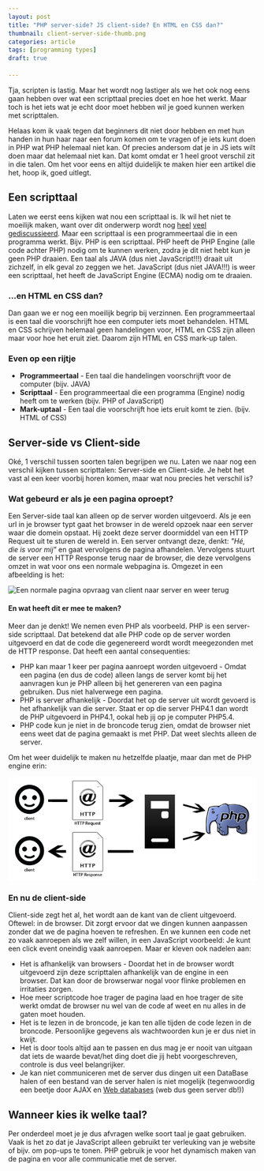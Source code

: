```yaml
---
layout: post
title: "PHP server-side? JS client-side? En HTML en CSS dan?"
thumbnail: client-server-side-thumb.png
categories: article
tags: [programming types]
draft: true

---
```

Tja, scripten is lastig. Maar het wordt nog lastiger als we het ook nog
eens gaan hebben over wat een scripttaal precies doet en hoe het werkt. Maar
toch is het iets wat je echt door moet hebben wil je goed kunnen werken met
scripttalen.

Helaas kom ik vaak tegen dat beginners dit niet door hebben en met hun handen
in hun haar naar een forum komen om te vragen of je iets kunt doen in PHP wat
PHP helemaal niet kan. Of precies andersom dat je in JS iets wilt doen maar dat
helemaal niet kan. Dat komt omdat er 1 heel groot verschil zit in die talen. Om
het voor eens en altijd duidelijk te maken hier een artikel die het, hoop ik,
goed uitlegt.

## Een scripttaal

Laten we eerst eens kijken wat nou een scripttaal is. Ik wil het niet te
moeilijk maken, want over dit onderwerp wordt nog
[heel](http://www.bautforum.com/showthread.php/93514-Scripting-vs-coding-vs-programming)
[veel](http://www.killersites.com/blog/2005/scripting-vs-programming-is-there-a-difference/)
[gediscussieerd](http://www.naelshawwa.com/scripting-coding-programming/).
Maar een scripttaal is een programmeertaal die in een programma werkt. Bijv.
PHP is een scripttaal. PHP heeft de PHP Engine (alle code achter PHP) nodig om
te kunnen werken, zodra je dit niet hebt kun je geen PHP draaien. Een taal als
JAVA (dus niet JavaScript!!!) draait uit zichzelf, in elk geval zo zeggen we
het. JavaScript (dus niet JAVA!!!) is weer een scripttaal, het heeft de JavaScript
Engine (ECMA) nodig om te draaien.

### ...en HTML en CSS dan?

Dan gaan we er nog een moeilijk begrip bij verzinnen. Een programmeertaal is
een taal die voorschrijft hoe een computer iets moet behandelen. HTML en CSS
schrijven helemaal geen handelingen voor, HTML en CSS zijn alleen maar voor
hoe het eruit ziet. Daarom zijn HTML en CSS mark-up talen.

### Even op een rijtje

 - **Programmeertaal** - Een taal die handelingen voorschrijft voor de
   computer (bijv. JAVA)
 - **Scripttaal** - Een programmeertaal die een programma (Engine) nodig heeft
   om te werken (bijv. PHP of JavaScript)
 - **Mark-uptaal** - Een taal die voorschrijft hoe iets eruit komt te zien.
   (bijv. HTML of CSS)

## Server-side vs Client-side

Oké, 1 verschil tussen soorten talen begrijpen we nu. Laten we naar nog een
verschil kijken tussen scripttalen: Server-side en Client-side. Je hebt het
vast al een keer voorbij horen komen, maar wat nou precies het verschil is?

### Wat gebeurd er als je een pagina oproept?

Een Server-side taal kan alleen op de server worden uitgevoerd. Als je een url
in je browser typt gaat het browser in de wereld opzoek naar een server waar
die domein opstaat. Hij zoekt deze server doormiddel van een HTTP Request uit
te sturen de wereld in. Een server ontvangt deze, denkt: *"Hé, die is voor mij"*
en gaat vervolgens de pagina afhandelen. Vervolgens stuurt de server een HTTP
Response terug naar de browser, die deze vervolgens omzet in wat voor ons een
normale webpagina is. Omgezet in een afbeelding is het:

![Een normale pagina opvraag van client naar server en weer terug](/img/2012/05/http-protocol.png)

#### En wat heeft dit er mee te maken?

Meer dan je denkt! We nemen even PHP als voorbeeld. PHP is een server-side
scripttaal. Dat betekend dat alle PHP code op de server worden uitgevoerd en
dat de code die gegenereerd wordt wordt meegezonden met de HTTP response. Dat
heeft een aantal consequenties:

 - PHP kan maar 1 keer per pagina aanroept worden uitgevoerd - Omdat een
   pagina (en dus de code) alleen langs de server komt bij het aanvragen kun
   je PHP alleen bij het genereren van een pagina gebruiken. Dus niet
   halverwege een pagina.
 - PHP is server afhankelijk - Doordat het op de server uit wordt gevoerd is
   het afhankelijk van die server. Staat er op die server PHP4.1 dan wordt de
   PHP uitgevoerd in PHP4.1, ookal heb jij op je computer PHP5.4.
 - PHP code kun je niet in de broncode terug zien, omdat de browser niet eens
   weet dat de pagina gemaakt is met PHP. Dat weet slechts alleen de server.

Om het weer duidelijk te maken nu hetzelfde plaatje, maar dan met de PHP
engine erin:

![Merk op dat alleen pagina's die PHP zijn door de PHP engine worden gehaald.](/img/2012/05/http-protocol-with-php.png)

### En nu de client-side

Client-side zegt het al, het wordt aan de kant van de client uitgevoerd.
Oftewel: in de browser. Dit zorgt ervoor dat we dingen kunnen aanpassen zonder
dat we de pagina hoeven te refreshen. En we kunnen een code net zo vaak
aanroepen als we zelf willen, in een JavaScript voorbeeld: Je kunt een click
event oneindig vaak aanroepen. Maar er kleven ook nadelen aan:

 - Het is afhankelijk van browsers - Doordat het in de browser wordt uitgevoerd zijn deze scripttalen afhankelijk van de engine in een browser. Dat kan door de browserwar nogal voor flinke problemen en irritaties zorgen.
 - Hoe meer scriptcode hoe trager de pagina laad en hoe trager de site werkt omdat de browser nu wel van de code af weet en nu alles in de gaten moet houden.
 - Het is te lezen in de broncode, je kan ten alle tijden de code lezen in de broncode. Persoonlijke gegevens als wachtwoorden kun je er dus niet in kwijt.
 - Het is door tools altijd aan te passen en dus mag je er nooit van uitgaan dat iets de waarde bevat/het ding doet die jij hebt voorgeschreven, controle is dus veel belangrijker.
 - Je kan niet communiceren met de server dus dingen uit een DataBase halen of een bestand van de server halen is niet mogelijk (tegenwoordig een beetje door AJAX en <a href="http://html5doctor.com/introducing-web-sql-databases/">Web databases</a> (web dus geen server db!))

## Wanneer kies ik welke taal?

Per onderdeel moet je je dus afvragen welke soort taal je gaat gebruiken. Vaak
is het zo dat je JavaScript alleen gebruikt ter verleuking van je website of
bijv. om pop-ups te tonen. PHP gebruik je voor het dynamisch maken van de
pagina en voor alle communicatie met de server.
